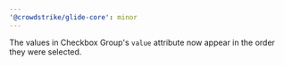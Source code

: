 ```yaml
---
'@crowdstrike/glide-core': minor
---
```


The values in Checkbox Group's `value` attribute now appear in the order they were selected.
